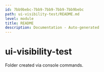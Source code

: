 ```yaml
---
id: 7bb9bebc-7bb9-7bb9-7bb9-7bb9bebc
path: ui-visibility-test/README.md
level: module
title: README
description: Documentation - Auto-generated
---
```

# ui-visibility-test

Folder created via console commands.